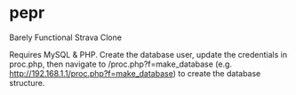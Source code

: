 # pepr
Barely Functional Strava Clone

Requires MySQL & PHP. Create the database user, update the credentials in proc.php, then navigate to <baseurl>/proc.php?f=make_database (e.g. http://192.168.1.1/proc.php?f=make_database) to create the database structure.
